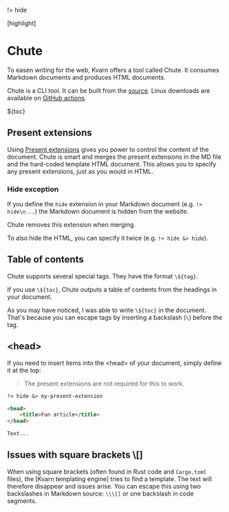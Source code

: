 !> hide

<head>
    <title>Chute - Markdown support | Kvarn</title>
    <meta name="permalinks" content="not-titles"> <!-- part of JS on icelk.dev & kvarn.org, options: disabled|enabled|not-titles -->
    <meta name="description" content="The Chute tool utilizing Kvarn templates to give comprehensive Markdown support.">
    [highlight]
</head>

# Chute

To easen writing for the web, Kvarn offers a tool called Chute. It consumes Markdown documents and produces HTML documents.

Chute is a CLI tool. It can be built from the [source](https://github.com/Icelk/kvarn/tree/main/chute). Linux downloads are available on [GitHub actions](https://github.com/Icelk/kvarn/actions/workflows/chute.yml).

${toc}

## Present extensions

Using [Present extensions](/extensions/#present) gives you power to control the content of the document.
Chute is smart and merges the present extensions in the MD file and the hard-coded template HTML document.
This allows you to specify any present extensions, just as you would in HTML.

### Hide exception

If you define the `hide` extension in your Markdown document (e.g. `!> hide\n...`) the Markdown document is hidden from the website.

Chute removes this extension when merging.

To also hide the HTML, you can specify it twice (e.g. `!> hide &> hide`).

## Table of contents

Chute supports several special tags. They have the format `\${tag}`.

If you use `\${toc}`, Chute outputs a table of contents from the headings in your document.

As you may have noticed, I was able to write `\${toc}` in the document.
That's because you can escape tags by inserting a backslash (`\`) before the tag.

## \<head\>

If you need to insert items into the \<head\> of your document, simply define it at the top:

> The present extensions are not required for this to work.

```markdown
!> hide &> my-present-extension

<head>
    <title>Fun article</title>
</head>

Text...
```

## Issues with square brackets \\[]

When using square brackets (often found in Rust code and `Cargo.toml` files), the [Kvarn templating engine] tries to find a template. The text will therefore disappear and issues arise.
You can escape this using two backslashes in Markdown source: `\\\[]` or one backslash in code segments.
